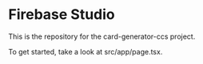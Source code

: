 # Firebase Studio

This is the repository for the card-generator-ccs project.

To get started, take a look at src/app/page.tsx.
